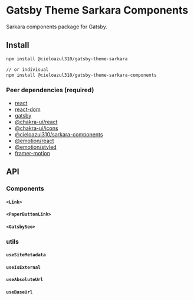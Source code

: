 # Gatsby Theme Sarkara Components

Sarkara components package for Gatsby.

## Install

```sh
npm install @cieloazul310/gatsby-theme-sarkara

// or indivisual
npm install @cieloazul310/gatsby-theme-sarkara-components
```

### Peer dependencies (required)

- [react]
- [react-dom]
- [gatsby]
- [@chakra-ui/react]
- [@chakra-ui/icons]
- [@cieloazul310/sarkara-components]
- [@emotion/react]
- [@emotion/styled]
- [framer-motion]

## API

### Components

#### `<Link>`

#### `<PaperButtonLink>`

#### `<GatsbySeo>`

### utils

#### `useSiteMetadata`

#### `useIsExternal`

#### `useAbsoluteUrl`

#### `useBaseUrl`

[react]: [https://reactjs.org/]
[react-dom]: https://reactjs.org/
[gatsby]: https://www.gatsbyjs.com/
[@chakra-ui/react]: https://chakra-ui.com/
[@chakra-ui/icons]: https://chakra-ui.com/
[@emotion/react]: https://emotion.sh/
[@emotion/styled]: https://emotion.sh/
[framer-motion]: https://www.framer.com/motion/
[@cieloazul310/sarkara-components]: ../sarkara-components/
